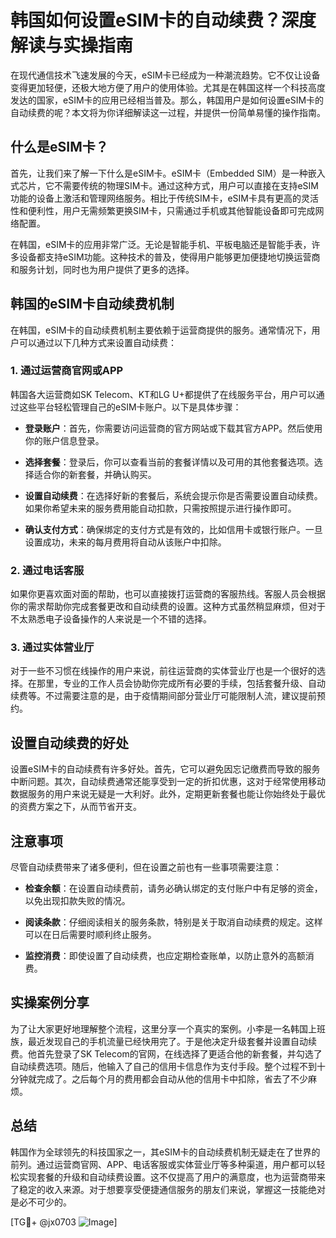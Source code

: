 # 韩国如何设置eSIM卡的自动续费？深度解读与实操指南

在现代通信技术飞速发展的今天，eSIM卡已经成为一种潮流趋势。它不仅让设备变得更加轻便，还极大地方便了用户的使用体验。尤其是在韩国这样一个科技高度发达的国家，eSIM卡的应用已经相当普及。那么，韩国用户是如何设置eSIM卡的自动续费的呢？本文将为你详细解读这一过程，并提供一份简单易懂的操作指南。

## 什么是eSIM卡？

首先，让我们来了解一下什么是eSIM卡。eSIM卡（Embedded SIM）是一种嵌入式芯片，它不需要传统的物理SIM卡。通过这种方式，用户可以直接在支持eSIM功能的设备上激活和管理网络服务。相比于传统SIM卡，eSIM卡具有更高的灵活性和便利性，用户无需频繁更换SIM卡，只需通过手机或其他智能设备即可完成网络配置。

在韩国，eSIM卡的应用非常广泛。无论是智能手机、平板电脑还是智能手表，许多设备都支持eSIM功能。这种技术的普及，使得用户能够更加便捷地切换运营商和服务计划，同时也为用户提供了更多的选择。

## 韩国的eSIM卡自动续费机制

在韩国，eSIM卡的自动续费机制主要依赖于运营商提供的服务。通常情况下，用户可以通过以下几种方式来设置自动续费：

### 1. **通过运营商官网或APP**

韩国各大运营商如SK Telecom、KT和LG U+都提供了在线服务平台，用户可以通过这些平台轻松管理自己的eSIM卡账户。以下是具体步骤：

- **登录账户**：首先，你需要访问运营商的官方网站或下载其官方APP。然后使用你的账户信息登录。
  
- **选择套餐**：登录后，你可以查看当前的套餐详情以及可用的其他套餐选项。选择适合你的新套餐，并确认购买。

- **设置自动续费**：在选择好新的套餐后，系统会提示你是否需要设置自动续费。如果你希望未来的服务费用能自动扣款，只需按照提示进行操作即可。

- **确认支付方式**：确保绑定的支付方式是有效的，比如信用卡或银行账户。一旦设置成功，未来的每月费用将自动从该账户中扣除。

### 2. **通过电话客服**

如果你更喜欢面对面的帮助，也可以直接拨打运营商的客服热线。客服人员会根据你的需求帮助你完成套餐更改和自动续费的设置。这种方式虽然稍显麻烦，但对于不太熟悉电子设备操作的人来说是一个不错的选择。

### 3. **通过实体营业厅**

对于一些不习惯在线操作的用户来说，前往运营商的实体营业厅也是一个很好的选择。在那里，专业的工作人员会协助你完成所有必要的手续，包括套餐升级、自动续费等。不过需要注意的是，由于疫情期间部分营业厅可能限制人流，建议提前预约。

## 设置自动续费的好处

设置eSIM卡的自动续费有许多好处。首先，它可以避免因忘记缴费而导致的服务中断问题。其次，自动续费通常还能享受到一定的折扣优惠，这对于经常使用移动数据服务的用户来说无疑是一大利好。此外，定期更新套餐也能让你始终处于最优的资费方案之下，从而节省开支。

## 注意事项

尽管自动续费带来了诸多便利，但在设置之前也有一些事项需要注意：

- **检查余额**：在设置自动续费前，请务必确认绑定的支付账户中有足够的资金，以免出现扣款失败的情况。
  
- **阅读条款**：仔细阅读相关的服务条款，特别是关于取消自动续费的规定。这样可以在日后需要时顺利终止服务。

- **监控消费**：即使设置了自动续费，也应定期检查账单，以防止意外的高额消费。

## 实操案例分享

为了让大家更好地理解整个流程，这里分享一个真实的案例。小李是一名韩国上班族，最近发现自己的手机流量已经快用完了。于是他决定升级套餐并设置自动续费。他首先登录了SK Telecom的官网，在线选择了更适合他的新套餐，并勾选了自动续费选项。随后，他输入了自己的信用卡信息作为支付手段。整个过程不到十分钟就完成了。之后每个月的费用都会自动从他的信用卡中扣除，省去了不少麻烦。

## 总结

韩国作为全球领先的科技国家之一，其eSIM卡的自动续费机制无疑走在了世界的前列。通过运营商官网、APP、电话客服或实体营业厅等多种渠道，用户都可以轻松实现套餐的升级和自动续费设置。这不仅提高了用户的满意度，也为运营商带来了稳定的收入来源。对于想要享受便捷通信服务的朋友们来说，掌握这一技能绝对是必不可少的。

[TG💪+ @jx0703 ![Image](https://github.com/user-attachments/assets/dbca1d08-cadb-493c-b0ec-ad6f7a83f270)]